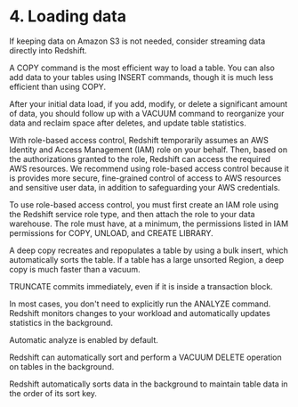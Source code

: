 # 4. Loading data
If keeping data on Amazon S3 is not needed, consider streaming data directly into Redshift. 

A COPY command is the most efficient way to load a table. You can also add data to your tables using INSERT commands, though it is much less efficient than using COPY.

After your initial data load, if you add, modify, or delete a significant amount of data, you should follow up with a VACUUM command to reorganize your data and reclaim space after deletes, and update table statistics. 

With role-based access control, Redshift temporarily assumes an AWS Identity and Access Management (IAM) role on your behalf. Then, based on the authorizations granted to the role, Redshift can access the required AWS resources. We recommend using role-based access control because it is provides more secure, fine-grained control of access to AWS resources and sensitive user data, in addition to safeguarding your AWS credentials. 

To use role-based access control, you must first create an IAM role using the Redshift service role type, and then attach the role to your data warehouse. The role must have, at a minimum, the permissions listed in IAM permissions for COPY, UNLOAD, and CREATE LIBRARY.

A deep copy recreates and repopulates a table by using a bulk insert, which automatically sorts the table. If a table has a large unsorted Region, a deep copy is much faster than a vacuum.

TRUNCATE commits immediately, even if it is inside a transaction block. 

In most cases, you don't need to explicitly run the ANALYZE command. Redshift monitors changes to your workload and automatically updates statistics in the background.

Automatic analyze is enabled by default.

Redshift can automatically sort and perform a VACUUM DELETE operation on tables in the background.

Redshift automatically sorts data in the background to maintain table data in the order of its sort key.

